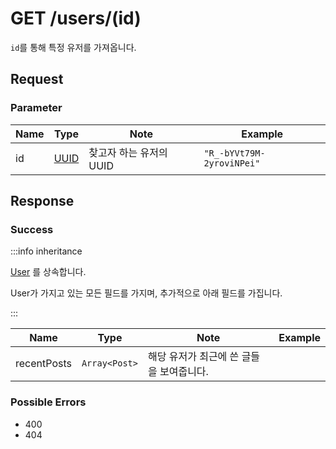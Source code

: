 # GET /users/(id)

`id`를 통해 특정 유저를 가져옵니다.

## Request

### Parameter

| Name | Type                                 | Note                    | Example                   |
| ---- | ------------------------------------ | ----------------------- | ------------------------- |
| id   | [UUID](../../types/semantic/UUID.md) | 찾고자 하는 유저의 UUID | `"R_-bYVt79M-2yroviNPei"` |

## Response

### Success

:::info inheritance

[User](../../types/schema/User.md) 를 상속합니다.

User가 가지고 있는 모든 필드를 가지며, 추가적으로 아래 필드를 가집니다.

:::

| Name        | Type          | Note                                     | Example |
| ----------- | ------------- | ---------------------------------------- | ------- |
| recentPosts | `Array<Post>` | 해당 유저가 최근에 쓴 글들을 보여줍니다. |         |

### Possible Errors

-   400
-   404
